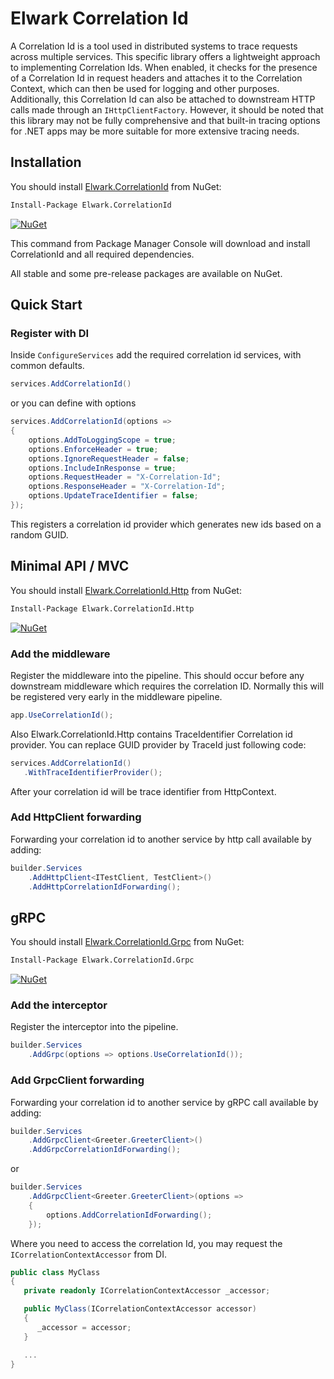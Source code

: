 # Elwark Correlation Id

A Correlation Id is a tool used in distributed systems to trace requests across multiple services. This specific library 
offers a lightweight approach to implementing Correlation Ids. When enabled, it checks for the presence of a Correlation
Id in request headers and attaches it to the Correlation Context, which can then be used for logging and other purposes. 
Additionally, this Correlation Id can also be attached to downstream HTTP calls made through an `IHttpClientFactory`. 
However, it should be noted that this library may not be fully comprehensive and that built-in tracing options for .NET apps
may be more suitable for more extensive tracing needs.

## Installation

You should install [Elwark.CorrelationId](https://www.nuget.org/packages/Elwark.CorrelationId) from NuGet:

```ps
Install-Package Elwark.CorrelationId
```

[![NuGet](https://img.shields.io/nuget/v/Elwark.CorrelationId.svg)](https://www.nuget.org/packages/Elwark.CorrelationId)

This command from Package Manager Console will download and install CorrelationId and all required dependencies.

All stable and some pre-release packages are available on NuGet. 

## Quick Start

### Register with DI

Inside `ConfigureServices` add the required correlation id services, with common defaults.

```csharp
services.AddCorrelationId()
```

or you can define with options

```csharp
services.AddCorrelationId(options =>
{ 
    options.AddToLoggingScope = true;
    options.EnforceHeader = true;
    options.IgnoreRequestHeader = false;
    options.IncludeInResponse = true;
    options.RequestHeader = "X-Correlation-Id";
    options.ResponseHeader = "X-Correlation-Id";
    options.UpdateTraceIdentifier = false;
});
```

This registers a correlation id provider which generates new ids based on a random GUID.

## Minimal API / MVC

You should install [Elwark.CorrelationId.Http](https://www.nuget.org/packages/Elwark.CorrelationId.Http) from NuGet:

```ps
Install-Package Elwark.CorrelationId.Http
```

[![NuGet](https://img.shields.io/nuget/v/Elwark.CorrelationId.Http.svg)](https://www.nuget.org/packages/Elwark.CorrelationId.Http)

### Add the middleware

Register the middleware into the pipeline. This should occur before any downstream middleware which requires the correlation ID. Normally this will be registered very early in the middleware pipeline.

```csharp
app.UseCorrelationId();
```

Also Elwark.CorrelationId.Http contains TraceIdentifier Correlation id provider. You can replace GUID provider by TraceId just following code:

```csharp
services.AddCorrelationId()
   .WithTraceIdentifierProvider();
```

After your correlation id will be trace identifier from HttpContext.

### Add HttpClient forwarding

Forwarding your correlation id to another service by http call available by adding:

```csharp
builder.Services
    .AddHttpClient<ITestClient, TestClient>()
    .AddHttpCorrelationIdForwarding();
```

## gRPC
You should install [Elwark.CorrelationId.Grpc](https://www.nuget.org/packages/Elwark.CorrelationId.Grpc) from NuGet:

```ps
Install-Package Elwark.CorrelationId.Grpc
```

[![NuGet](https://img.shields.io/nuget/v/Elwark.CorrelationId.Grpc.svg)](https://www.nuget.org/packages/Elwark.CorrelationId.Grpc)

### Add the interceptor

Register the interceptor into the pipeline.

```csharp
builder.Services
    .AddGrpc(options => options.UseCorrelationId());
```

### Add GrpcClient forwarding

Forwarding your correlation id to another service by gRPC call available by adding:

```csharp
builder.Services
    .AddGrpcClient<Greeter.GreeterClient>()
    .AddGrpcCorrelationIdForwarding();
```

or

```csharp
builder.Services
    .AddGrpcClient<Greeter.GreeterClient>(options =>
    {
        options.AddCorrelationIdForwarding();
    });
```
Where you need to access the correlation Id, you may request the `ICorrelationContextAccessor` from DI.

```csharp
public class MyClass
{
   private readonly ICorrelationContextAccessor _accessor;

   public MyClass(ICorrelationContextAccessor accessor)
   {
	  _accessor = accessor;
   }

   ...
}
```
